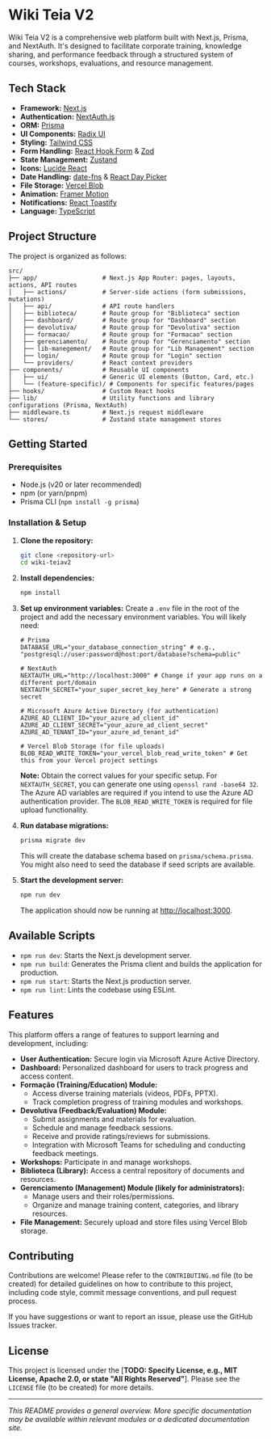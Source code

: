 # Wiki Teia V2

Wiki Teia V2 is a comprehensive web platform built with Next.js, Prisma, and NextAuth. It's designed to facilitate corporate training, knowledge sharing, and performance feedback through a structured system of courses, workshops, evaluations, and resource management.

## Tech Stack

- **Framework:** [Next.js](https://nextjs.org/)
- **Authentication:** [NextAuth.js](https://next-auth.js.org/)
- **ORM:** [Prisma](https://www.prisma.io/)
- **UI Components:** [Radix UI](https://www.radix-ui.com/)
- **Styling:** [Tailwind CSS](https://tailwindcss.com/)
- **Form Handling:** [React Hook Form](https://react-hook-form.com/) & [Zod](https://zod.dev/)
- **State Management:** [Zustand](https://zustand-demo.pmnd.rs/)
- **Icons:** [Lucide React](https://lucide.dev/)
- **Date Handling:** [date-fns](https://date-fns.org/) & [React Day Picker](http://react-day-picker.js.org/)
- **File Storage:** [Vercel Blob](https://vercel.com/storage/blob)
- **Animation:** [Framer Motion](https://www.framer.com/motion/)
- **Notifications:** [React Toastify](https://fkhadra.github.io/react-toastify/)
- **Language:** [TypeScript](https://www.typescriptlang.org/)

## Project Structure

The project is organized as follows:

```
src/
├── app/                  # Next.js App Router: pages, layouts, actions, API routes
│   ├── actions/          # Server-side actions (form submissions, mutations)
│   ├── api/              # API route handlers
│   ├── biblioteca/       # Route group for "Biblioteca" section
│   ├── dashboard/        # Route group for "Dashboard" section
│   ├── devolutiva/       # Route group for "Devolutiva" section
│   ├── formacao/         # Route group for "Formacao" section
│   ├── gerenciamento/    # Route group for "Gerenciamento" section
│   ├── lib-manegement/   # Route group for "Lib Management" section
│   ├── login/            # Route group for "Login" section
│   └── providers/        # React context providers
├── components/           # Reusable UI components
│   ├── ui/               # Generic UI elements (Button, Card, etc.)
│   └── (feature-specific)/ # Components for specific features/pages
├── hooks/                # Custom React hooks
├── lib/                  # Utility functions and library configurations (Prisma, NextAuth)
├── middleware.ts         # Next.js request middleware
└── stores/               # Zustand state management stores
```

## Getting Started

### Prerequisites

- Node.js (v20 or later recommended)
- npm (or yarn/pnpm)
- Prisma CLI (`npm install -g prisma`)

### Installation & Setup

1.  **Clone the repository:**
    ```bash
    git clone <repository-url>
    cd wiki-teiav2
    ```

2.  **Install dependencies:**
    ```bash
    npm install
    ```

3.  **Set up environment variables:**
    Create a `.env` file in the root of the project and add the necessary environment variables.
    You will likely need:
    ```env
    # Prisma
    DATABASE_URL="your_database_connection_string" # e.g., "postgresql://user:password@host:port/database?schema=public"

    # NextAuth
    NEXTAUTH_URL="http://localhost:3000" # Change if your app runs on a different port/domain
    NEXTAUTH_SECRET="your_super_secret_key_here" # Generate a strong secret

    # Microsoft Azure Active Directory (for authentication)
    AZURE_AD_CLIENT_ID="your_azure_ad_client_id"
    AZURE_AD_CLIENT_SECRET="your_azure_ad_client_secret"
    AZURE_AD_TENANT_ID="your_azure_ad_tenant_id"

    # Vercel Blob Storage (for file uploads)
    BLOB_READ_WRITE_TOKEN="your_vercel_blob_read_write_token" # Get this from your Vercel project settings
    ```
    **Note:** Obtain the correct values for your specific setup. For `NEXTAUTH_SECRET`, you can generate one using `openssl rand -base64 32`.
    The Azure AD variables are required if you intend to use the Azure AD authentication provider.
    The `BLOB_READ_WRITE_TOKEN` is required for file upload functionality.

4.  **Run database migrations:**
    ```bash
    prisma migrate dev
    ```
    This will create the database schema based on `prisma/schema.prisma`. You might also need to seed the database if seed scripts are available.

5.  **Start the development server:**
    ```bash
    npm run dev
    ```
    The application should now be running at [http://localhost:3000](http://localhost:3000).

## Available Scripts

-   `npm run dev`: Starts the Next.js development server.
-   `npm run build`: Generates the Prisma client and builds the application for production.
-   `npm run start`: Starts the Next.js production server.
-   `npm run lint`: Lints the codebase using ESLint.

## Features

This platform offers a range of features to support learning and development, including:

-   **User Authentication:** Secure login via Microsoft Azure Active Directory.
-   **Dashboard:** Personalized dashboard for users to track progress and access content.
-   **Formação (Training/Education) Module:**
    -   Access diverse training materials (videos, PDFs, PPTX).
    -   Track completion progress of training modules and workshops.
-   **Devolutiva (Feedback/Evaluation) Module:**
    -   Submit assignments and materials for evaluation.
    -   Schedule and manage feedback sessions.
    -   Receive and provide ratings/reviews for submissions.
    -   Integration with Microsoft Teams for scheduling and conducting feedback meetings.
-   **Workshops:** Participate in and manage workshops.
-   **Biblioteca (Library):** Access a central repository of documents and resources.
-   **Gerenciamento (Management) Module (likely for administrators):**
    -   Manage users and their roles/permissions.
    -   Organize and manage training content, categories, and library resources.
-   **File Management:** Securely upload and store files using Vercel Blob storage.

## Contributing

Contributions are welcome! Please refer to the `CONTRIBUTING.md` file (to be created) for detailed guidelines on how to contribute to this project, including code style, commit message conventions, and pull request process.

If you have suggestions or want to report an issue, please use the GitHub Issues tracker.

## License

This project is licensed under the [**TODO: Specify License, e.g., MIT License, Apache 2.0, or state "All Rights Reserved"**]. Please see the `LICENSE` file (to be created) for more details.

---

*This README provides a general overview. More specific documentation may be available within relevant modules or a dedicated documentation site.*
